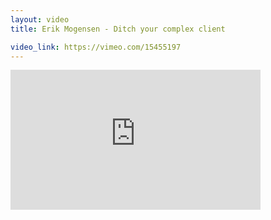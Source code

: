 ```yaml
---
layout: video
title: Erik Mogensen - Ditch your complex client

video_link: https://vimeo.com/15455197
---
```

<iframe src="https://player.vimeo.com/video/15455197?title=0&byline=0&portrait=0&badge=0&autopause=0&player_id=0" width="400" height="224" frameborder="0" title="Erik Mogensen - Ditch your complex client" webkitallowfullscreen mozallowfullscreen allowfullscreen></iframe>
